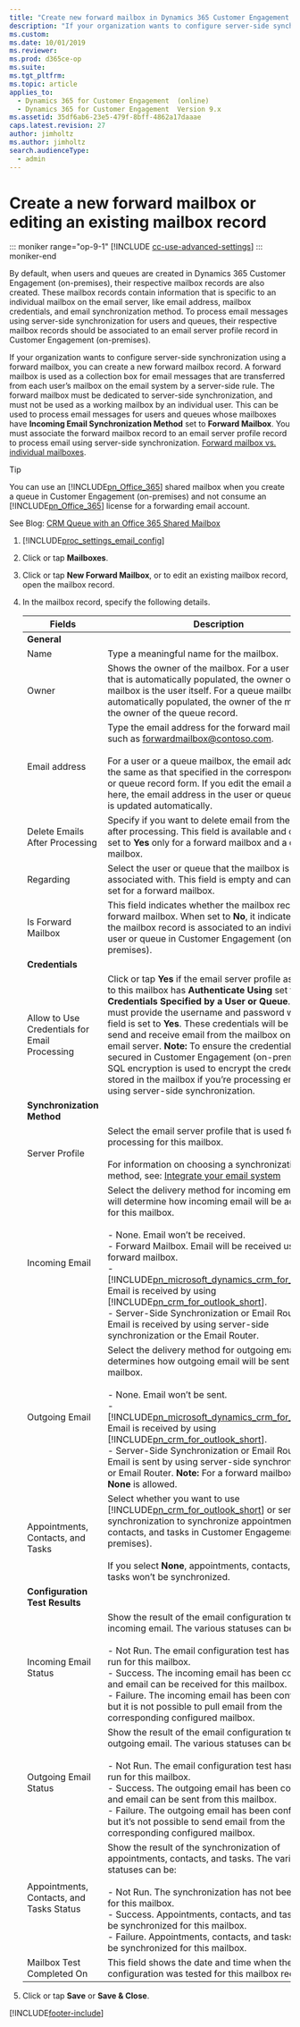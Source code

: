 ```yaml
---
title: "Create new forward mailbox in Dynamics 365 Customer Engagement (on-premises)"
description: "If your organization wants to configure server-side synchronization using a forward mailbox, follow these steps to create a new forward mailbox record."
ms.custom: 
ms.date: 10/01/2019
ms.reviewer: 
ms.prod: d365ce-op
ms.suite: 
ms.tgt_pltfrm: 
ms.topic: article
applies_to: 
  - Dynamics 365 for Customer Engagement  (online)
  - Dynamics 365 for Customer Engagement  Version 9.x
ms.assetid: 35df6ab6-23e5-479f-8bff-4862a17daaae
caps.latest.revision: 27
author: jimholtz
ms.author: jimholtz
search.audienceType: 
  - admin
---
```

# Create a new forward mailbox or editing an existing mailbox record

::: moniker range="op-9-1"
[!INCLUDE [cc-use-advanced-settings](../includes/cc-use-advanced-settings.md)]
::: moniker-end

By default, when users and queues are created in Dynamics 365 Customer Engagement (on-premises), their respective mailbox records are also created. These mailbox records contain information that is specific to an individual mailbox on the email server, like email address, mailbox credentials, and email synchronization method. To process email messages using server-side synchronization for users and queues, their respective mailbox records should be associated to an email server profile record in Customer Engagement (on-premises).  

 If your organization wants to configure server-side synchronization using a forward mailbox, you can create a new forward mailbox record. A forward mailbox is used as a collection box for email messages that are transferred from each user’s mailbox on the email system by a server-side rule. The forward mailbox must be dedicated to server-side synchronization, and must not be used as a working mailbox by an individual user. This can be used to process email messages for users and queues whose mailboxes have **Incoming Email Synchronization Method** set to **Forward Mailbox**. You must associate the forward mailbox record to an email server profile record to process email using server-side synchronization. [Forward mailbox vs. individual mailboxes](../admin/forward-mailbox-vs-individual-mailboxes.md).  

> [!TIP]
>  You can use an [!INCLUDE[pn_Office_365](../includes/pn-office-365.md)] shared mailbox when you create a queue in Customer Engagement (on-premises) and not consume an [!INCLUDE[pn_Office_365](../includes/pn-office-365.md)] license for a forwarding email account.  
> 
>  See Blog: [CRM Queue with an Office 365 Shared Mailbox](https://joegilldotcom.blogspot.com/2015/01/crm-queue-with-office-365-shared-mailbox.html)  

1. [!INCLUDE[proc_settings_email_config](../includes/proc-settings-email-config.md)]  

2. Click or tap **Mailboxes**.  

3. Click or tap **New Forward Mailbox**, or to edit an existing mailbox record, open the mailbox record.  

4. In the mailbox record, specify the following details.  


   |                    Fields                     |                                                                                                                                                                                                                                                                                                  Description                                                                                                                                                                                                                                                                                                  |
   |-----------------------------------------------|---------------------------------------------------------------------------------------------------------------------------------------------------------------------------------------------------------------------------------------------------------------------------------------------------------------------------------------------------------------------------------------------------------------------------------------------------------------------------------------------------------------------------------------------------------------------------------------------------------------|
   |                  **General**                  |                                                                                                                                                                                                                                                                                                                                                                                                                                                                                                                                                                                                               |
   |                     Name                      |                                                                                                                                                                                                                                                                                    Type a meaningful name for the mailbox.                                                                                                                                                                                                                                                                                    |
   |                     Owner                     |                                                                                                                                                                               Shows the owner of the mailbox. For a user mailbox that is automatically populated, the owner of the mailbox is the user itself. For a queue mailbox that is automatically populated, the owner of the mailbox is the owner of the queue record.                                                                                                                                                                                |
   |                 Email address                 |                                                                                                                                  Type the email address for the forward mailbox, such as forwardmailbox@contoso.com.<br /><br /> For a user or a queue mailbox, the email address is the same as that specified in the corresponding user or queue record form. If you edit the email address here, the email address in the user or queue record is updated automatically.                                                                                                                                   |
   |        Delete Emails After Processing         |                                                                                                                                                                                                                   Specify if you want to delete email from the mailbox after processing. This field is available and can be set to **Yes** only for a forward mailbox and a queue mailbox.                                                                                                                                                                                                                    |
   |                   Regarding                   |                                                                                                                                                                                                                                          Select the user or queue that the mailbox is associated with. This field is empty and cannot be set for a forward mailbox.                                                                                                                                                                                                                                           |
   |              Is Forward Mailbox               |                                                                                                                                                                                  This field indicates whether the mailbox record is a forward mailbox. When set to **No**, it indicates that the mailbox record is associated to an individual user or queue in Customer Engagement (on-premises).                                                                                                                                                                                  |
   |                **Credentials**                |                                                                                                                                                                                                                                                                                                                                                                                                                                                                                                                                                                                                               |
   | Allow to Use Credentials for Email Processing |      Click or tap **Yes** if the email server profile associated to this mailbox has **Authenticate Using** set to **Credentials Specified by a User or Queue**. You must provide the username and password when this field is set to **Yes**. These credentials will be used to send and receive email from the mailbox on the email server. **Note:**  To ensure the credentials are secured in Customer Engagement (on-premises), SQL encryption is used to encrypt the credentials stored in the mailbox if you’re processing email by using server-side synchronization.       |
   |          **Synchronization Method**           |                                                                                                                                                                                                                                                                                                                                                                                                                                                                                                                                                                                                               |
   |                Server Profile                 |                                                                                                                                                                   Select the email server profile that is used for email processing for this mailbox.<br /><br /> For information on choosing a synchronization method, see: [Integrate your email system](../admin/integrate-synchronize-your-email-system.md)                                                                                                                                                                   |
   |                Incoming Email                 | Select the delivery method for incoming email. This will determine how incoming email will be accessed for this mailbox.<br /><br /> -   None. Email won’t be received.<br />-   Forward Mailbox. Email will be received using a forward mailbox.<br />- [!INCLUDE[pn_microsoft_dynamics_crm_for_outlook](../includes/pn-microsoft-dynamics-crm-for-outlook.md)]. Email is received by using [!INCLUDE[pn_crm_for_outlook_short](../includes/pn-crm-for-outlook-short.md)].<br />-   Server-Side Synchronization or Email Router. Email is received by using server-side synchronization or the Email Router. |
   |                Outgoing Email                 |                  Select the delivery method for outgoing email. This determines how outgoing email will be sent for this mailbox.<br /><br /> -   None. Email won’t be sent.<br />- [!INCLUDE[pn_microsoft_dynamics_crm_for_outlook](../includes/pn-microsoft-dynamics-crm-for-outlook.md)]. Email is received by using [!INCLUDE[pn_crm_for_outlook_short](../includes/pn-crm-for-outlook-short.md)].<br />-   Server-Side Synchronization or Email Router. Email is sent by using server-side synchronization or Email Router. **Note:**  For a forward mailbox, only **None** is allowed.                  |
   |       Appointments, Contacts, and Tasks       |                                                                                                                           Select whether you want to use [!INCLUDE[pn_crm_for_outlook_short](../includes/pn-crm-for-outlook-short.md)] or server-side synchronization to synchronize appointments, contacts, and tasks in Customer Engagement (on-premises).<br /><br /> If you select **None**, appointments, contacts, and tasks won’t be synchronized.                                                                                                                           |
   |        **Configuration Test Results**         |                                                                                                                                                                                                                                                                                                                                                                                                                                                                                                                                                                                                               |
   |             Incoming Email Status             |                                                                                    Show the result of the email configuration test for incoming email. The various statuses can be:<br /><br /> -   Not Run. The email configuration test has not been run for this mailbox.<br />-   Success. The incoming email has been configured and email can be received for this mailbox.<br />-   Failure. The incoming email has been configured but it is not possible to pull email from the corresponding configured mailbox.                                                                                    |
   |             Outgoing Email Status             |                                                                                      Show the result of the email configuration test for outgoing email. The various statuses can be:<br /><br /> -   Not Run. The email configuration test hasn’t been run for this mailbox.<br />-   Success. The outgoing email has been configured and email can be sent from this mailbox.<br />-   Failure. The outgoing email has been configured but it’s not possible to send email from the corresponding configured mailbox.                                                                                       |
   |   Appointments, Contacts, and Tasks Status    |                                                                                                              Show the result of the synchronization of appointments, contacts, and tasks. The various statuses can be:<br /><br /> -   Not Run. The synchronization has not been tested for this mailbox.<br />-   Success. Appointments, contacts, and tasks can be synchronized for this mailbox.<br />-   Failure. Appointments, contacts, and tasks can’t be synchronized for this mailbox.                                                                                                               |
   |           Mailbox Test Completed On           |                                                                                                                                                                                                                                                      This field shows the date and time when the email configuration was tested for this mailbox record.                                                                                                                                                                                                                                                      |


5. Click or tap **Save** or **Save & Close**.  




[!INCLUDE[footer-include](../../../includes/footer-banner.md)]
